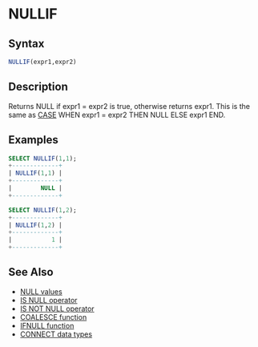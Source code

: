 # NULLIF

## Syntax

```sql
NULLIF(expr1,expr2)
```

## Description

Returns NULL if expr1 = expr2 is true, otherwise returns expr1. This is
the same as [CASE](/built-in-functions/control-flow-functions/case-operator) WHEN expr1 = expr2 THEN NULL ELSE expr1 END.

## Examples

```sql
SELECT NULLIF(1,1);
+-------------+
| NULLIF(1,1) |
+-------------+
|        NULL |
+-------------+

SELECT NULLIF(1,2);
+-------------+
| NULLIF(1,2) |
+-------------+
|           1 |
+-------------+
```

## See Also

- [NULL values](/columns-storage-engines-and-plugins/data-types/null-values)
- [IS NULL operator](/sql-statements-structure/operators/comparison-operators/is-null)
- [IS NOT NULL operator](/sql-statements-structure/operators/comparison-operators/is-not-null)
- [COALESCE function](/sql-statements-structure/operators/comparison-operators/coalesce)
- [IFNULL function](/built-in-functions/control-flow-functions/ifnull)
- [CONNECT data types](/kb/en/connect-data-types/#null-handling)